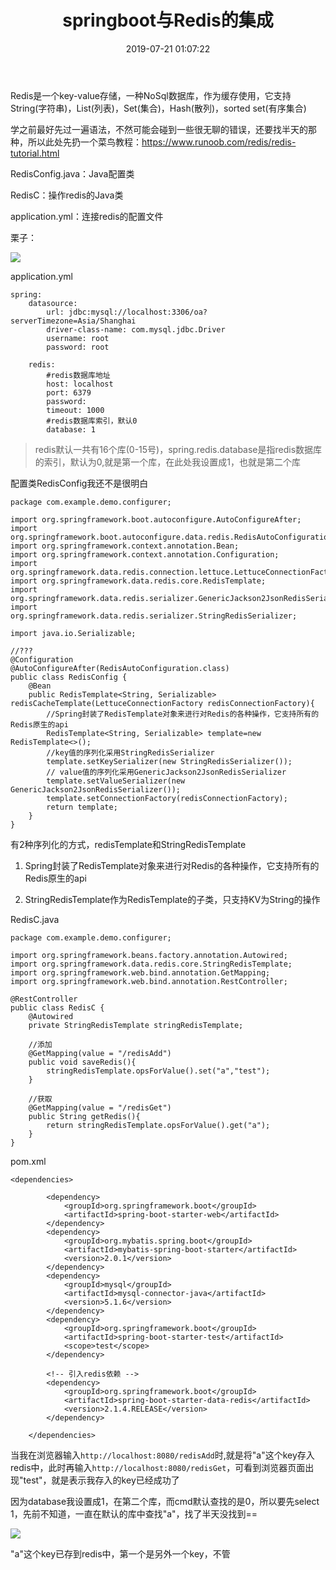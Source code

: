 ﻿---
title: springboot与Redis的集成
categories: 微服务架构
date: 2019-07-21 01:07:22
tags:
  - 微服务架构
---

Redis是一个key-value存储，一种NoSql数据库，作为缓存使用，它支持String(字符串)，List(列表)，Set(集合)，Hash(散列)，sorted set(有序集合)

学之前最好先过一遍语法，不然可能会碰到一些很无聊的错误，还要找半天的那种，所以此处先扔一个菜鸟教程：https://www.runoob.com/redis/redis-tutorial.html

RedisConfig.java：Java配置类

RedisC：操作redis的Java类

application.yml：连接redis的配置文件

栗子：

![](http://chenchen7.oss-cn-shanghai.aliyuncs.com/20190721000520.PNG)

application.yml
```
spring:
    datasource:
        url: jdbc:mysql://localhost:3306/oa?serverTimezone=Asia/Shanghai
        driver-class-name: com.mysql.jdbc.Driver
        username: root
        password: root

    redis:
        #redis数据库地址
        host: localhost
        port: 6379
        password:
        timeout: 1000
        #redis数据库索引，默认0
        database: 1
```
>redis默认一共有16个库(0-15号)，spring.redis.database是指redis数据库的索引，默认为0,就是第一个库，在此处我设置成1，也就是第二个库

配置类RedisConfig我还不是很明白
```
package com.example.demo.configurer;

import org.springframework.boot.autoconfigure.AutoConfigureAfter;
import org.springframework.boot.autoconfigure.data.redis.RedisAutoConfiguration;
import org.springframework.context.annotation.Bean;
import org.springframework.context.annotation.Configuration;
import org.springframework.data.redis.connection.lettuce.LettuceConnectionFactory;
import org.springframework.data.redis.core.RedisTemplate;
import org.springframework.data.redis.serializer.GenericJackson2JsonRedisSerializer;
import org.springframework.data.redis.serializer.StringRedisSerializer;

import java.io.Serializable;

//???
@Configuration
@AutoConfigureAfter(RedisAutoConfiguration.class)
public class RedisConfig {
    @Bean
    public RedisTemplate<String, Serializable> redisCacheTemplate(LettuceConnectionFactory redisConnectionFactory){
        //Spring封装了RedisTemplate对象来进行对Redis的各种操作，它支持所有的Redis原生的api
        RedisTemplate<String, Serializable> template=new RedisTemplate<>();
        //key值的序列化采用StringRedisSerializer
        template.setKeySerializer(new StringRedisSerializer());
        // value值的序列化采用GenericJackson2JsonRedisSerializer
        template.setValueSerializer(new GenericJackson2JsonRedisSerializer());
        template.setConnectionFactory(redisConnectionFactory);
        return template;
    }
}
```

有2种序列化的方式，redisTemplate和StringRedisTemplate

1. Spring封装了RedisTemplate对象来进行对Redis的各种操作，它支持所有的Redis原生的api

2. StringRedisTemplate作为RedisTemplate的子类，只支持KV为String的操作

RedisC.java
```
package com.example.demo.configurer;

import org.springframework.beans.factory.annotation.Autowired;
import org.springframework.data.redis.core.StringRedisTemplate;
import org.springframework.web.bind.annotation.GetMapping;
import org.springframework.web.bind.annotation.RestController;

@RestController
public class RedisC {
    @Autowired
    private StringRedisTemplate stringRedisTemplate;

    //添加
    @GetMapping(value = "/redisAdd")
    public void saveRedis(){
        stringRedisTemplate.opsForValue().set("a","test");
    }

    //获取
    @GetMapping(value = "/redisGet")
    public String getRedis(){
        return stringRedisTemplate.opsForValue().get("a");
    }
}
```

pom.xml
```
<dependencies>

        <dependency>
            <groupId>org.springframework.boot</groupId>
            <artifactId>spring-boot-starter-web</artifactId>
        </dependency>
        <dependency>
            <groupId>org.mybatis.spring.boot</groupId>
            <artifactId>mybatis-spring-boot-starter</artifactId>
            <version>2.0.1</version>
        </dependency>
        <dependency>
            <groupId>mysql</groupId>
            <artifactId>mysql-connector-java</artifactId>
            <version>5.1.6</version>
        </dependency>
        <dependency>
            <groupId>org.springframework.boot</groupId>
            <artifactId>spring-boot-starter-test</artifactId>
            <scope>test</scope>
        </dependency>

        <!-- 引入redis依赖 -->
        <dependency>
            <groupId>org.springframework.boot</groupId>
            <artifactId>spring-boot-starter-data-redis</artifactId>
            <version>2.1.4.RELEASE</version>
        </dependency>

    </dependencies>
```

当我在浏览器输入`http://localhost:8080/redisAdd`时,就是将"a"这个key存入redis中，此时再输入`http://localhost:8080/redisGet`，可看到浏览器页面出现"test"，就是表示我存入的key已经成功了

因为database我设置成1，在第二个库，而cmd默认查找的是0，所以要先select 1，先前不知道，一直在默认的库中查找"a"，找了半天没找到==

![](http://chenchen7.oss-cn-shanghai.aliyuncs.com/20190721000529.png)

"a"这个key已存到redis中，第一个是另外一个key，不管
